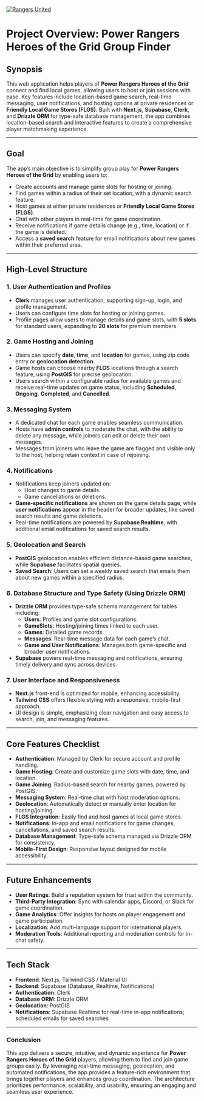 [![Rangers United](https://www.rangersunited.com/og-image.png)](https://www.rangersunited.com)

# Project Overview: Power Rangers Heroes of the Grid Group Finder

## Synopsis

This web application helps players of **Power Rangers Heroes of the Grid** connect and find local games, allowing users to host or join sessions with ease. Key features include location-based game search, real-time messaging, user notifications, and hosting options at private residences or **Friendly Local Game Stores (FLGS)**. Built with **Next.js**, **Supabase**, **Clerk**, and **Drizzle ORM** for type-safe database management, the app combines location-based search and interactive features to create a comprehensive player matchmaking experience.

---

## Goal

The app’s main objective is to simplify group play for **Power Rangers Heroes of the Grid** by enabling users to:

- Create accounts and manage game slots for hosting or joining.
- Find games within a radius of their set location, with a dynamic search feature.
- Host games at either private residences or **Friendly Local Game Stores (FLGS)**.
- Chat with other players in real-time for game coordination.
- Receive notifications if game details change (e.g., time, location) or if the game is deleted.
- Access a **saved search** feature for email notifications about new games within their preferred area.

---

## High-Level Structure

### 1. **User Authentication and Profiles**

- **Clerk** manages user authentication, supporting sign-up, login, and profile management.
- Users can configure time slots for hosting or joining games.
- Profile pages allow users to manage details and game slots, with **5 slots** for standard users, expanding to **20 slots** for premium members.

### 2. **Game Hosting and Joining**

- Users can specify **date**, **time**, and **location** for games, using zip code entry or **geolocation detection**.
- Game hosts can choose nearby **FLGS** locations through a search feature, using **PostGIS** for precise geolocation.
- Users search within a configurable radius for available games and receive real-time updates on game status, including **Scheduled**, **Ongoing**, **Completed**, and **Cancelled**.

### 3. **Messaging System**

- A dedicated chat for each game enables seamless communication.
- Hosts have **admin controls** to moderate the chat, with the ability to delete any message, while joiners can edit or delete their own messages.
- Messages from joiners who leave the game are flagged and visible only to the host, helping retain context in case of rejoining.

### 4. **Notifications**

- Notifications keep joiners updated on:
  - Host changes to game details.
  - Game cancellations or deletions.
- **Game-specific notifications** are shown on the game details page, while **user notifications** appear in the header for broader updates, like saved search results and game deletions.
- Real-time notifications are powered by **Supabase Realtime**, with additional email notifications for saved search results.

### 5. **Geolocation and Search**

- **PostGIS** geolocation enables efficient distance-based game searches, while **Supabase** facilitates spatial queries.
- **Saved Search**: Users can set a weekly saved search that emails them about new games within a specified radius.

### 6. **Database Structure and Type Safety (Using Drizzle ORM)**

- **Drizzle ORM** provides type-safe schema management for tables including:
  - **Users**: Profiles and game slot configurations.
  - **GameSlots**: Hosting/joining times linked to each user.
  - **Games**: Detailed game records.
  - **Messages**: Real-time message data for each game’s chat.
  - **Game and User Notifications**: Manages both game-specific and broader user notifications.
- **Supabase** powers real-time messaging and notifications, ensuring timely delivery and sync across devices.

### 7. **User Interface and Responsiveness**

- **Next.js** front-end is optimized for mobile, enhancing accessibility.
- **Tailwind CSS** offers flexible styling with a responsive, mobile-first approach.
- UI design is simple, emphasizing clear navigation and easy access to search, join, and messaging features.

---

## Core Features Checklist

- **Authentication**: Managed by Clerk for secure account and profile handling.
- **Game Hosting**: Create and customize game slots with date, time, and location.
- **Game Joining**: Radius-based search for nearby games, powered by PostGIS.
- **Messaging System**: Real-time chat with host moderation options.
- **Geolocation**: Automatically detect or manually enter location for hosting/joining.
- **FLGS Integration**: Easily find and host games at local game stores.
- **Notifications**: In-app and email notifications for game changes, cancellations, and saved search results.
- **Database Management**: Type-safe schema managed via Drizzle ORM for consistency.
- **Mobile-First Design**: Responsive layout designed for mobile accessibility.

---

## Future Enhancements

- **User Ratings**: Build a reputation system for trust within the community.
- **Third-Party Integration**: Sync with calendar apps, Discord, or Slack for game coordination.
- **Game Analytics**: Offer insights for hosts on player engagement and game participation.
- **Localization**: Add multi-language support for international players.
- **Moderation Tools**: Additional reporting and moderation controls for in-chat safety.

---

## Tech Stack

- **Frontend**: Next.js, Tailwind CSS / Material UI
- **Backend**: Supabase (Database, Realtime, Notifications)
- **Authentication**: Clerk
- **Database ORM**: Drizzle ORM
- **Geolocation**: PostGIS
- **Notifications**: Supabase Realtime for real-time in-app notifications; scheduled emails for saved searches

---

### Conclusion

This app delivers a secure, intuitive, and dynamic experience for **Power Rangers Heroes of the Grid** players, allowing them to find and join game groups easily. By leveraging real-time messaging, geolocation, and automated notifications, the app provides a feature-rich environment that brings together players and enhances group coordination. The architecture prioritizes performance, scalability, and usability, ensuring an engaging and seamless user experience.
